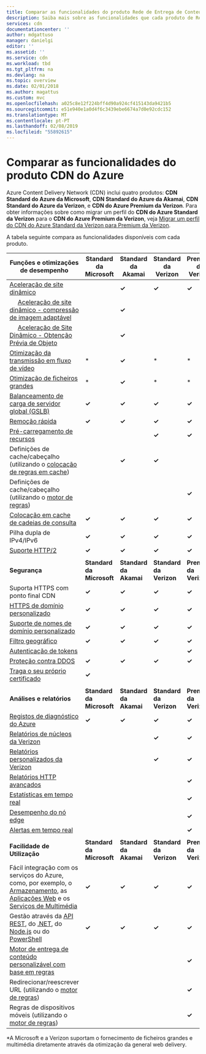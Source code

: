 ```yaml
---
title: Comparar as funcionalidades do produto Rede de Entrega de Conteúdos (CDN) do Azure | Microsoft Docs
description: Saiba mais sobre as funcionalidades que cada produto de Rede de Entrega de Conteúdos (CDN) do Azure suporta.
services: cdn
documentationcenter: ''
author: mdgattuso
manager: danielgi
editor: ''
ms.assetid: ''
ms.service: cdn
ms.workload: tbd
ms.tgt_pltfrm: na
ms.devlang: na
ms.topic: overview
ms.date: 02/01/2018
ms.author: magattus
ms.custom: mvc
ms.openlocfilehash: a025c8e12f224bff4d90a924cf415143da9421b5
ms.sourcegitcommit: e51e940e1a0d4f6c3439ebe6674a7d0e92cdc152
ms.translationtype: MT
ms.contentlocale: pt-PT
ms.lasthandoff: 02/08/2019
ms.locfileid: "55892615"
---
```

# <a name="compare-azure-cdn-product-features"></a>Comparar as funcionalidades do produto CDN do Azure

Azure Content Delivery Network (CDN) inclui quatro produtos: **CDN Standard do Azure da Microsoft**, **CDN Standard do Azure da Akamai**, **CDN Standard do Azure da Verizon**, e **CDN do Azure Premium da Verizon**. Para obter informações sobre como migrar um perfil do **CDN do Azure Standard da Verizon** para o **CDN do Azure Premium da Verizon**, veja [Migrar um perfil do CDN do Azure Standard da Verizon para Premium da Verizon](cdn-migrate.md).

A tabela seguinte compara as funcionalidades disponíveis com cada produto.

| **Funções e otimizações de desempenho** | **Standard da Microsoft** | **Standard da Akamai** | **Standard da Verizon** | **Premium da Verizon** |
| --- | --- | --- | --- | --- |
| [Aceleração de site dinâmico](https://docs.microsoft.com/azure/cdn/cdn-dynamic-site-acceleration)  |  | **&#x2713;**  | **&#x2713;** | **&#x2713;** |
| &nbsp;&nbsp;&nbsp;&nbsp;&nbsp;[Aceleração de site dinâmico - compressão de imagem adaptável](https://docs.microsoft.com/azure/cdn/cdn-dynamic-site-acceleration#adaptive-image-compression-azure-cdn-from-akamai-only)  |  | **&#x2713;**  |  |  |
| &nbsp;&nbsp;&nbsp;&nbsp;&nbsp;[Aceleração de Site Dinâmico - Obtenção Prévia de Objeto](https://docs.microsoft.com/azure/cdn/cdn-dynamic-site-acceleration#object-prefetch-azure-cdn-from-akamai-only)  |  | **&#x2713;**  |  |  |
| [Otimização da transmissão em fluxo de vídeo](https://docs.microsoft.com/azure/cdn/cdn-media-streaming-optimization)  | \* | **&#x2713;**  | \* |  \* |
| [Otimização de ficheiros grandes](https://docs.microsoft.com/azure/cdn/cdn-large-file-optimization)  | \* | **&#x2713;**  | \* |  \* |
| [Balanceamento de carga de servidor global (GSLB)](https://docs.microsoft.com/azure/traffic-manager/traffic-manager-load-balancing-azure)  | **&#x2713;** |**&#x2713;** |**&#x2713;** |**&#x2713;** |
| [Remoção rápida](cdn-purge-endpoint.md)  | **&#x2713;** |**&#x2713;** |**&#x2713;** |**&#x2713;** |
| [Pré-carregamento de recursos](cdn-preload-endpoint.md)  |  | |**&#x2713;** |**&#x2713;** |
| Definições de cache/cabeçalho (utilizando o [colocação de regras em cache](cdn-caching-rules.md))  |  |**&#x2713;** |**&#x2713;** | |
| Definições de cache/cabeçalho (utilizando o [motor de regras](cdn-rules-engine.md))  |  | | |**&#x2713;** |
| [Colocação em cache de cadeias de consulta](cdn-query-string.md)  | **&#x2713;** |**&#x2713;** |**&#x2713;** |**&#x2713;** |
| Pilha dupla de IPv4/IPv6 | **&#x2713;** |**&#x2713;** |**&#x2713;** |**&#x2713;** |
| [Suporte HTTP/2](cdn-http2.md)  | **&#x2713;** |**&#x2713;** |**&#x2713;** |**&#x2713;** |
||||
 **Segurança** | **Standard da Microsoft** | **Standard da Akamai** | **Standard da Verizon** | **Premium da Verizon** | 
| Suporta HTTPS com ponto final CDN | **&#x2713;** |**&#x2713;** |**&#x2713;** |**&#x2713;** |
| [HTTPS de domínio personalizado](cdn-custom-ssl.md)  | **&#x2713;** | **&#x2713;** |**&#x2713;** |**&#x2713;** |
| [Suporte de nomes de domínio personalizado](cdn-map-content-to-custom-domain.md)  | **&#x2713;** |**&#x2713;** |**&#x2713;** |**&#x2713;** |
| [Filtro geográfico](cdn-restrict-access-by-country.md)  | **&#x2713;** |**&#x2713;** |**&#x2713;** |**&#x2713;** |
| [Autenticação de tokens](cdn-token-auth.md)  |  |  |  |**&#x2713;**| 
| [Proteção contra DDOS](https://www.us-cert.gov/ncas/tips/ST04-015)  | **&#x2713;** |**&#x2713;** |**&#x2713;** |**&#x2713;** |
| [Traga o seu próprio certificado](cdn-custom-ssl.md?tabs=option-2-enable-https-with-your-own-certificate#ssl-certificates) |**&#x2713;** |  |  |  |
||||
| **Análises e relatórios** | **Standard da Microsoft** | **Standard da Akamai** | **Standard da Verizon** | **Premium da Verizon** | 
| [Registos de diagnóstico do Azure](cdn-azure-diagnostic-logs.md)  | **&#x2713;** | **&#x2713;** |**&#x2713;** |**&#x2713;** |
| [Relatórios de núcleos da Verizon](cdn-analyze-usage-patterns.md)  |  | |**&#x2713;** |**&#x2713;** |
| [Relatórios personalizados da Verizon](cdn-verizon-custom-reports.md)  |  | |**&#x2713;** |**&#x2713;** |
| [Relatórios HTTP avançados](cdn-advanced-http-reports.md)  |  | | |**&#x2713;** |
| [Estatísticas em tempo real](cdn-real-time-stats.md)  |  | | |**&#x2713;** |
| [Desempenho do nó edge](cdn-edge-performance.md)  |  | | |**&#x2713;** |
| [Alertas em tempo real](cdn-real-time-alerts.md)  |  | | |**&#x2713;** |
||||
| **Facilidade de Utilização** | **Standard da Microsoft** | **Standard da Akamai** | **Standard da Verizon** | **Premium da Verizon** | 
| Fácil integração com os serviços do Azure, como, por exemplo, o [Armazenamento](cdn-create-a-storage-account-with-cdn.md), as [Aplicações Web](cdn-add-to-web-app.md) e os [Serviços de Multimédia](../media-services/media-services-portal-manage-streaming-endpoints.md)  | **&#x2713;** |**&#x2713;** |**&#x2713;** |**&#x2713;** |
| Gestão através da [API REST](https://msdn.microsoft.com/library/mt634456.aspx), do [.NET](cdn-app-dev-net.md), do [Node.js](cdn-app-dev-node.md) ou do [PowerShell](cdn-manage-powershell.md)  | **&#x2713;** |**&#x2713;** |**&#x2713;** |**&#x2713;** |
| [Motor de entrega de conteúdo personalizável com base em regras](cdn-rules-engine.md)  |  | | |**&#x2713;** |
| Redirecionar/reescrever URL (utilizando o [motor de regras](cdn-rules-engine.md))  |  | | |**&#x2713;** |
| Regras de dispositivos móveis (utilizando o [motor de regras](cdn-rules-engine.md))  |  | | |**&#x2713;** |

\*A Microsoft e a Verizon suportam o fornecimento de ficheiros grandes e multimédia diretamente através da otimização da general web delivery.



